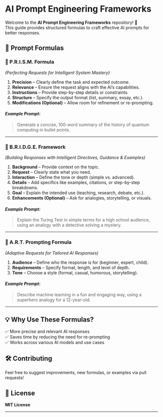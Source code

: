 # AI Prompt Engineering Frameworks  

Welcome to the **AI Prompt Engineering Frameworks** repository! 🚀  
This guide provides structured formulas to craft effective AI prompts for better responses.  

## 📌 Prompt Formulas  

### 🔷 P.R.I.S.M. Formula  
*(Perfecting Requests for Intelligent System Mastery)*  

1. **Precision** – Clearly define the task and expected outcome.  
2. **Relevance** – Ensure the request aligns with the AI’s capabilities.  
3. **Instructions** – Provide step-by-step details or constraints.  
4. **Structure** – Specify the output format (list, summary, essay, etc.).  
5. **Modifications (Optional)** – Allow room for refinement or re-prompting.  

#### _Example Prompt:_  
> Generate a concise, 100-word summary of the history of quantum computing in bullet points.  

---  

### 🔷 B.R.I.D.G.E. Framework  
*(Building Responses with Intelligent Directives, Guidance & Examples)*  

1. **Background** – Provide context on the topic.  
2. **Request** – Clearly state what you need.  
3. **Interaction** – Define the tone or depth (simple vs. advanced).  
4. **Details** – Add specifics like examples, citations, or step-by-step breakdowns.  
5. **Goal** – Explain the intended use (teaching, research, debate, etc.).  
6. **Enhancements (Optional)** – Ask for analogies, storytelling, or visuals.  

#### _Example Prompt:_  
> Explain the Turing Test in simple terms for a high school audience, using an analogy with a detective solving a mystery.  

---  

### 🔷 A.R.T. Prompting Formula  
*(Adaptive Requests for Tailored AI Responses)*  

1. **Audience** – Define who the response is for (beginner, expert, child).  
2. **Requirements** – Specify format, length, and level of depth.  
3. **Tone** – Choose a style (formal, casual, humorous, storytelling).  

#### _Example Prompt:_  
> Describe machine learning in a fun and engaging way, using a superhero analogy for a 12-year-old.  

---  

## 💡 Why Use These Formulas?  

✅ More precise and relevant AI responses  
✅ Saves time by reducing the need for re-prompting  
✅ Works across various AI models and use cases  

## 🛠 Contributing  

Feel free to suggest improvements, new formulas, or examples via pull requests!  

## 📌 License  

**MIT License**  

---  

